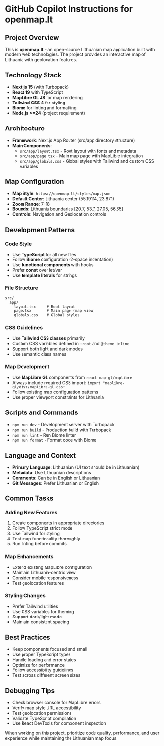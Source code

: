 # GitHub Copilot Instructions for openmap.lt

## Project Overview
This is **openmap.lt** - an open-source Lithuanian map application built with modern web technologies. The project provides an interactive map of Lithuania with geolocation features.

## Technology Stack
- **Next.js 15** (with Turbopack)
- **React 19** with TypeScript
- **MapLibre GL JS** for map rendering
- **Tailwind CSS 4** for styling
- **Biome** for linting and formatting
- **Node.js >=24** (project requirement)

## Architecture
- **Framework**: Next.js App Router (src/app directory structure)
- **Main Components**:
  - `src/app/layout.tsx` - Root layout with fonts and metadata
  - `src/app/page.tsx` - Main map page with MapLibre integration
  - `src/app/globals.css` - Global styles with Tailwind and custom CSS variables

## Map Configuration
- **Map Style**: `https://openmap.lt/styles/map.json`
- **Default Center**: Lithuania center (55.19114, 23.871)
- **Zoom Range**: 7-18
- **Bounds**: Lithuania boundaries [20.7, 53.7, 27.05, 56.65]
- **Controls**: Navigation and Geolocation controls

## Development Patterns

### Code Style
- Use **TypeScript** for all new files
- Follow **Biome** configuration (2-space indentation)
- Use **functional components** with hooks
- Prefer **const** over let/var
- Use **template literals** for strings

### File Structure
```
src/
  app/
    layout.tsx     # Root layout
    page.tsx       # Main page (map view)
    globals.css    # Global styles
```

### CSS Guidelines
- Use **Tailwind CSS classes** primarily
- Custom CSS variables defined in `:root` and `@theme inline`
- Support both light and dark modes
- Use semantic class names

### Map Development
- Use **MapLibre GL** components from `react-map-gl/maplibre`
- Always include required CSS import: `import "maplibre-gl/dist/maplibre-gl.css"`
- Follow existing map configuration patterns
- Use proper viewport constraints for Lithuania

## Scripts and Commands
- `npm run dev` - Development server with Turbopack
- `npm run build` - Production build with Turbopack  
- `npm run lint` - Run Biome linter
- `npm run format` - Format code with Biome

## Language and Context
- **Primary Language**: Lithuanian (UI text should be in Lithuanian)
- **Metadata**: Use Lithuanian descriptions
- **Comments**: Can be in English or Lithuanian
- **Git Messages**: Prefer Lithuanian or English

## Common Tasks

### Adding New Features
1. Create components in appropriate directories
2. Follow TypeScript strict mode
3. Use Tailwind for styling
4. Test map functionality thoroughly
5. Run linting before commits

### Map Enhancements
- Extend existing MapLibre configuration
- Maintain Lithuania-centric view
- Consider mobile responsiveness
- Test geolocation features

### Styling Changes  
- Prefer Tailwind utilities
- Use CSS variables for theming
- Support dark/light mode
- Maintain consistent spacing

## Best Practices
- Keep components focused and small
- Use proper TypeScript types
- Handle loading and error states
- Optimize for performance
- Follow accessibility guidelines
- Test across different screen sizes

## Debugging Tips
- Check browser console for MapLibre errors
- Verify map style URL accessibility
- Test geolocation permissions
- Validate TypeScript compilation
- Use React DevTools for component inspection

When working on this project, prioritize code quality, performance, and user experience while maintaining the Lithuanian map focus.